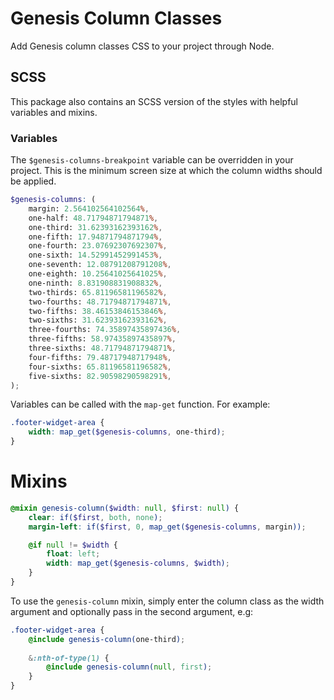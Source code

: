 # Genesis Column Classes

Add Genesis column classes CSS to your project through Node.

## SCSS

This package also contains an SCSS version of the styles with helpful variables and mixins.

### Variables

The `$genesis-columns-breakpoint` variable can be overridden in your project. This is the minimum screen size at which the column widths should be applied.

```scss
$genesis-columns: (
	margin: 2.564102564102564%,
	one-half: 48.71794871794871%,
	one-third: 31.62393162393162%,
	one-fifth: 17.94871794871794%,
	one-fourth: 23.07692307692307%,
	one-sixth: 14.52991452991453%,
	one-seventh: 12.08791208791208%,
	one-eighth: 10.25641025641025%,
	one-ninth: 8.831908831908832%,
	two-thirds: 65.81196581196582%,
	two-fourths: 48.71794871794871%,
	two-fifths: 38.46153846153846%,
	two-sixths: 31.62393162393162%,
	three-fourths: 74.35897435897436%,
	three-fifths: 58.97435897435897%,
	three-sixths: 48.71794871794871%,
	four-fifths: 79.48717948717948%,
	four-sixths: 65.81196581196582%,
	five-sixths: 82.90598290598291%,
);
```

Variables can be called with the `map-get` function. For example:

```scss
.footer-widget-area {
    width: map_get($genesis-columns, one-third);
}
```

# Mixins

```scss
@mixin genesis-column($width: null, $first: null) {
	clear: if($first, both, none);
	margin-left: if($first, 0, map_get($genesis-columns, margin));

	@if null != $width {
		float: left;
		width: map_get($genesis-columns, $width);
	}
}
```

To use the `genesis-column` mixin, simply enter the column class as the width argument and optionally pass in the second argument, e.g:

```scss
.footer-widget-area {
    @include genesis-column(one-third);
    
    &:nth-of-type(1) {
        @include genesis-column(null, first);
    }
}
```


